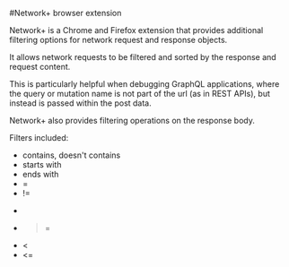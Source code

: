 #Network+ browser extension

Network+ is a Chrome and Firefox extension that provides additional filtering options for network request and response objects.

It allows network requests to be filtered and sorted by the response and request content.

This is particularly helpful when debugging GraphQL applications, where the query or mutation name is not part of the url (as in REST APIs), but instead is passed within the post data.

Network+ also provides filtering operations on the response body.

Filters included:
* contains, doesn't contains
* starts with
* ends with
* =
* !=
* >
* >=
* <
* <=